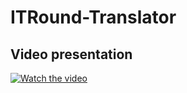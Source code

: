 # ITRound-Translator

## Video presentation
[![Watch the video](https://j.gifs.com/pZYyk2.gif)](https://youtu.be/fv_fNGrR5ME)
